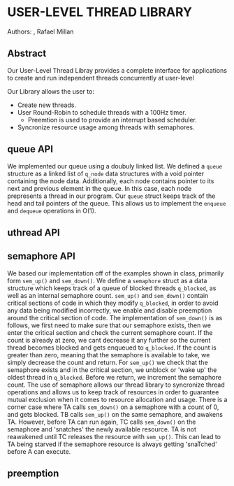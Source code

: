 # USER-LEVEL THREAD LIBRARY
Authors: , Rafael Millan

## Abstract
Our User-Level Thread Libray provides a complete interface for
applications to create and run independent threads concurrently at user-level

Our Library allows the user to:
- Create new threads.
- User Round-Robin to schedule threads with a 100Hz timer.
	- Preemtion is used to provide an interrupt based scheduler.
- Syncronize resource usage among threads with semaphores.

## queue API
We implemented our queue using a doubuly linked list. We defined a `queue`
structure as a linked list of `q_node` data structures with a void pointer
containing the node data. Additionally, each node contains pointer to its next
and previous element in the queue. In this case, each node prepresents a thread
in our program. Our `queue` struct keeps track of the head and tail pointers of
the queue. This allows us to implement the `enqueue` and `dequeue` operations
in O(1). 

## uthread API

## semaphore API
We based our implementation off of the examples shown in class, primarily form
`sem_up()` and `sem_down()`. We define a `semaphore` struct as a data structure
which keeps track of a queue of blocked threads `q_blocked`, as well as an
internal semaphore count. `sem_up()` and `sem_down()` contain critical sections
of code in which they modify `q_blocked`, in order to avoid any data being
modified incorrectly, we enable and disable preemption around the critical
section of code. The implementation of `sem_down()` is as follows, we first
need to make sure that our semaphore exists, then we enter the critical section
and check the current semaphore count. If the count is already at zero, we cant
decrease it any further so the current thread becomes blocked and gets enqueued
to `q_blocked`. If the count is greater than zero, meaning that the semaphore
is available to take, we simply decrease the count and return. For `sem_up()`
we check that the semaphore exists and in the critical section, we unblock or
'wake up' the oldest thread in `q_blocked`. Before we return, we increment the
semaphore count. The use of semaphore allows our thread library to syncronize
thread operations and allows us to keep track of resources in order to
guarantee mutual exclusion when it comes to resource allocation and usage.
There is a corner case where TA calls `sem_down()` on a semaphore with a count
of 0, and gets blocked. TB calls `sem_up()` on the same semaphore, and awakens
TA. However, before TA can run again, TC calls `sem_down()` on the semaphore
and 'snatches' the newly available resource. TA is not reawakened until TC
releases the resource with `sem_up()`. This can lead to TA being starved if the
semaphore resource is always getting 'snaTched' before A can execute. 

## preemption
